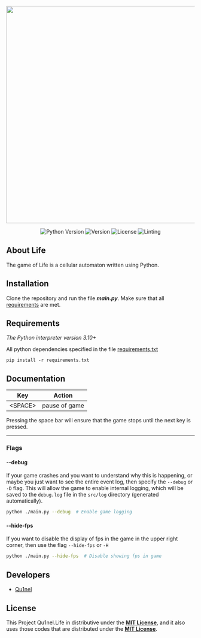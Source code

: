 <p align="center">
  <img src="https://github.com/Qu1nel/Life/blob/main/.github/preview.png" width=580px>
</p>

<p align="center">
   <img src="https://img.shields.io/badge/Python-3.10-blueviolet" alt="Python Version">
   <img src="https://img.shields.io/github/v/release/Qu1nel/Life" alt="Version">
   <img src="https://img.shields.io/github/license/Qu1nel/Life?color=g" alt="License" />
   <img src="https://img.shields.io/github/actions/workflow/status/Qu1nel/Life/pylint_mypy.yml?label=Linting&logo=github" alt="Linting"/>
</p>

## About Life

The game of Life is a cellular automaton written using Python.

## Installation

Clone the repository and run the file **_main.py_**.
Make sure that all [requirements](#requirements) are met.

## Requirements

_The Python interpreter version 3.10+_

All python dependencies specified in the file [requirements.txt](./requirements.txt)

    pip install -r requirements.txt

## Documentation

| Key      | Action        |
| -------- | ------------- |
| \<SPACE> | pause of game |

Pressing the space bar will ensure that the game stops until the next key is pressed.

---

### Flags

#### --debug

If your game crashes and you want to understand why this is happening, or maybe you just want to see the entire
event log, then specify the `--debug` or `-D` flag. This will allow the game to enable internal logging, which will
be saved to the `debug.log` file in the `src/log` directory (generated automatically).

```bash
python ./main.py --debug  # Enable game logging
```

#### --hide-fps

If you want to disable the display of fps in the game in the upper right corner, then use the flag `--hide-fps` or `-H`

```bash
python ./main.py --hide-fps  # Disable showing fps in game
```

## Developers

- [Qu1nel](https://github.com/Qu1nel)

## License

This Project Qu1nel.Life in distributive under the **[MIT License](./LICENSE)**, and it also uses those codes that are
distributed under the **[MIT License](./LICENSE)**.
